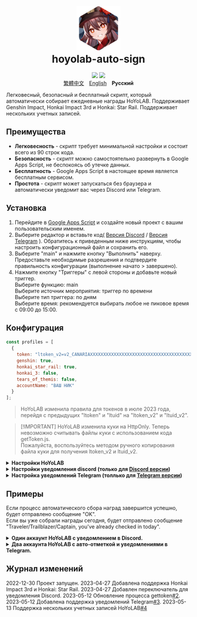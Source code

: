 <h1 align="center">
    <img width="120" height="120" src="pic/logo.svg" alt=""><br>
    hoyolab-auto-sign
</h1>

<p align="center">
    <img src="https://img.shields.io/github/license/canaria3406/hoyolab-auto-sign?style=flat-square">
    <img src="https://img.shields.io/github/stars/canaria3406/hoyolab-auto-sign?style=flat-square">
    <br><a href="/README_zh-tw.md">繁體中文</a>　<a href="/README.md">English</a>　<b>Русский</b>
</p>

Легковесный, безопасный и бесплатный скрипт, который автоматически собирает ежедневные награды HoYoLAB.
Поддерживает Genshin Impact, Honkai Impact 3rd и Honkai: Star Rail. Поддерживает нескольких учетных записей.

## Преимущества

- **Легковесность** - скрипт требует минимальной настройки и состоит всего из 90 строк кода.
- **Безопасность** - скрипт можно самостоятельно развернуть в Google Apps Script, не беспокоясь об утечке данных.
- **Бесплатность** - Google Apps Script в настоящее время является бесплатным сервисом.
- **Простота** - скрипт может запускаться без браузера и автоматически уведомит вас через Discord или Telegram.

## Установка

1. Перейдите в [Google Apps Script](https://script.google.com/home/start) и создайте новый проект с вашим пользовательским именем.
1. Выберите редактор и вставьте код( [Версия Discord](https://github.com/canaria3406/hoyolab-auto-sign/blob/main/src/main-discord.gs) / [Версия Telegram](https://github.com/canaria3406/hoyolab-auto-sign/blob/main/src/main-telegram.gs) ). Обратитесь к приведенным ниже инструкциям, чтобы настроить конфигурационный файл и сохранить его.
1. Выберите "main" и нажмите кнопку "Выполнить" наверху.
   Предоставьте необходимые разрешения и подтвердите правильность конфигурации (выполнение начато > завершено).
1. Нажмите кнопку "Триггеры" с левой стороны и добавьте новый триггер.\
   Выберите функцию: main\
   Выберите источник мероприятия: триггер по времени\
   Выберите тип триггера: по дням\
   Выберите время: рекомендуется выбирать любое не пиковое время с 09:00 до 15:00.

## Конфигурация

```javascript
const profiles = [
  {
    token: "ltoken_v2=v2_CANARIAXXXXXXXXXXXXXXXXXXXXXXXXXXXXXXXXXXXXXXXXXXXXXXXXXXXXXXXXXXXXXXXXXXXXXXXXXXXXXXXXXXXXX3406; ltuid_v2=26XXXXX20;", 
    genshin: true,
    honkai_star_rail: true,
    honkai_3: false,
    tears_of_themis: false,
    accountName: "ВАШ НИК"
  }
];
```

> HoYoLAB изменила правила для токенов в июле 2023 года, перейдя с предыдущих "ltoken" и "ltuid" на "ltoken_v2" и "ltuid_v2".

> \[!IMPORTANT\]
> HoYoLAB изменила куки на HttpOnly. Теперь невозможно считывать файлы куки с использованием кода getToken.js.\
> Пожалуйста, воспользуйтесь методом ручного копирования файла куки для получения ltoken_v2 и ltuid_v2.

<details>
<summary><b>Настройки HoYoLAB</b></summary>

1. **token** - Введите токен для сбора наград на странице HoYoLAB.

   После входа на [страницу сбора наград в HoYoLAB](https://www.hoyalab.com/circles), нажмите клавишу F12, чтобы войти в консоль.\
   ~~Вставьте следующий код и запустите его, чтобы получить токен. Скопируйте токен и заключите его в "кавычки".~~\\

   > HoYoLAB изменила куки на HttpOnly. Теперь невозможно считывать файлы куки с использованием кода getToken.js.\
   > Пожалуйста, воспользуйтесь методом ручного копирования файла куки для получения ltoken_v2 и ltuid_v2.

1. **genshin**

   Включение автоматического сбора наград для Genshin Impact.\
   Если вы хотите включить, установите для него значение true. Если нет, установите для него значение false.\
   Если вы не играете в Genshin Impact или ваша учетная запись не привязана к uid, установите для него значение false.

1. **honkai_star_rail**

   Включение автоматического сбора наград для Honkai: Star Rail.\
   Если вы хотите включить, установите для него значение true. Если нет, установите для него значение false.\
   Если вы не играете в Honkai: Star Rail или ваша учетная запись не привязана к uid, установите для него значение false.

1. **honkai_3**

   Включение автоматического сбора наград для Honkai Impact 3rd.\
   Если вы хотите включить, установите для него значение true. Если нет, установите для него значение false.\
   Если вы не играете в Honkai Impact 3rd или ваша учетная запись не привязана к uid, установите для него значение false.

1. **accountName** - Введите свой индивидуальный ник.

   Пожалуйста, введите здесь свой ник из HoYoLAB или игровой ник.

</details>

<details>
<summary><b>Настройки уведомления discord (только для <a href="https://github.com/canaria3406/hoyolab-auto-sign/blob/main/src/main-discord.gs">Discord версии</a>)</b></summary>

```javascript
const discord_notify = true
const myDiscordID = "20000080000000040"
const discordWebhook = "https://discord.com/api/webhooks/1050000000000000060/6aXXXXXXXXXXXXXXXXXXXXXXXXXXXXXXXXXXXXXXXXXXXXXXXXXXXXXXXXXXXXXXXXnB"
```

1. **discord_notify**

   Включение уведомлений Discord.\
   Если вы хотите включить автоматическое уведомление о сборе наград, установите для него значение true. Если нет, установите для него значение false.

1. **myDiscordID** - Введите свой user ID от Discord.

   Если вы хотите, чтобы вас уведомляли о сборе наград, то скопируйте свой ID Discord, который выглядит как "23456789012345678", и вставьте его в "кавычки".\
   Вы можете обратиться к [этой статье](https://support.discord.com/hc/en-us/articles/206346498), чтобы найти свой ID Discord.\
   Если вы не хотите, чтобы вас уведомляли, оставьте "кавычки" пустыми.

1. **discordWebhook** - Введите вебхук Discord для канала сервера для отправки уведомления.

   Вы можете обратиться к [этой статье](https://support.discord.com/hc/en-us/articles/228383668) для создания вебхука Discord.
   Как только вы закончите создание вебхук Discord, вы получите URL-адрес вашего Discord вебхука, который выглядит как `https://discord.com/api/webhooks/1234567890987654321/PekopekoPekopekoPekopeko06f810494a4dbf07b726924a5f60659f09edcaa1`.
   Скопируйте URL-адрес вебхука и вставьте его в "кавычки".

</details>

<details>
<summary><b>Настройка уведомлений Telegram (толлько для <a href="https://github.com/canaria3406/hoyolab-auto-sign/blob/main/src/main-telegram.gs">Telegram версии</a>)</b></summary>

```javascript
const telegram_notify = true
const myTelegramID = "1XXXXXXX0"
const telegramBotToken = "6XXXXXXXXX:AAAAAAAAAAXXXXXXXXXX8888888888Peko"
```

1. **telegram_notify**

   Включение уведомлений Telegram.\
   Если вы хотите включить автоматическое уведомление о сборе наград, установите для нее значение true. Если нет, установите для него значение false.

1. **myTelegramID** - Введите свой Telegram ID.

   Используйте команду `/getid`, чтобы найти свой идентификатор пользователя Telegram, отправив сообщение \[@IDBot\].(https://t.me/myidbot ).).
   Скопируйте свой ID Telegram, который выглядит как "123456780", и вставьте его в "кавычки".

1. **telegramBotToken** - Введите свой токен Telegram-бота.

   Используйте команду `/newbot`, чтобы создать нового бота в Telegram, отправив сообщение [@BotFather](https://t.me/botfather).
   Как только вы закончите создание бота, вы получите свой токен Telegram-бота, который выглядит как `110201543:AAHdqTcvCH1vGWJxfSeofSAs0K5PALDsaw`.
   Скопируйте свой токен Telegram-бота и вставьте его в "кавычки".
   Для получения более подробных инструкций, вы можете обратиться к [этой статье](https://core.telegram.org/bots/features#botfather).

</details>

## Примеры

Если процесс автоматического сбора наград завершится успешно, будет отправлено сообщение "OK".\
Если вы уже собрали награды сегодня, будет отправлено сообщение "Traveler/Trailblazer/Captain, you've already checked in today".

<details>
<summary><b>Один аккаунт HoYoLAB с уведомлением в Discord.</b></summary>

Включены авто-отметки Genshin Impact и Honkai: Star Rail, включены Discord уведомления, уведомления об ошибках в Discord.

```javascript
const profiles = [
  {
    token: "account_mid_v2=123xyzabcd_hi; account_id_v2=26XXXXX20; ltoken_v2=v2_CANARIAXXXXXXXXXXXXXXXXXXXXXXXXXXXXXXXXXXXXXXXXXXXXXXXXXXXXXXXXXXXXXXXXXXXXXXXXXXXXXXXXXXXXX3406; ltmid_v2=123xyzabcd_hi; ltuid_v2=26XXXXX20;", 
    genshin: true,
    honkai_star_rail: true,
    honkai_3: false,
    tears_of_themis: false,
    accountName: "HuTao"
  }
];

const discord_notify = true
const myDiscordID = "240000800000300040"
const discordWebhook = "https://discord.com/api/webhooks/10xxxxxxxxxxxxxxx60/6aXXXXXXXXXXXXXXXXXXXXXXXXXXXXXXXXXXXXXXXXXXXXXXXXXXXXXXXXXXXXXXXXnB"
```

![image](https://github.com/canaria3406/hoyolab-auto-sign/blob/main/pic/E02.png)

</details>

<details>
<summary><b>Два аккаунта HoYoLAB с авто-отметкой и уведомлениями в Telegram.</b></summary>

Включены авто-отметки Genshin Impact на аккаунте А, и Honkai Impact 3rd на аккаунте Б, включены уведомления в Telegram.

```javascript
const profiles = [
  {
    token: "account_mid_v2=123xyzabcd_hi; account_id_v2=26XXXXX20; ltoken_v2=v2_CANARIAXXXXXXXXXXXXXXXXXXXXXXXXXXXXXXXXXXXXXXXXXXXXXXXXXXXXXXXXXXXXXXXXXXXXXXXXXXXXXXXXXXXXX3406; ltmid_v2=123xyzabcd_hi; ltuid_v2=26XXXXX20;", 
    genshin: true,
    honkai_star_rail: false,
    honkai_3: false,
    tears_of_themis: false,
    accountName: "accountA"
  },
  {
    token: "account_mid_v2=456qwertyu_hi; account_id_v2=28XXXXX42; ltoken_v2=v2_GENSHINXXXXXXXXXXXXXXXXXXXXXXXXXXXXXXXXXXXXXXXXXXXXXXXXXXXXXXXXXXXXXXXXXXXXXXXXXXXXXXXXXXXXX5566; ltmid_v2=456qwertyu_hi; ltuid_v2=28XXXXX42;", 
    genshin: false,
    honkai_star_rail: false,
    honkai_3: true,
    tears_of_themis: false,
    accountName: "accountB"
  }
];

const telegram_notify = true
const myTelegramID = "1XXXXXXX0"
const telegramBotToken = "6XXXXXXXXX:AAAAAAAAAAXXXXXXXXXX8888888888Peko"
```

![image](https://github.com/canaria3406/hoyolab-auto-sign/blob/main/pic/E03.png)

</details>

## Журнал изменений

2022-12-30 Проект запущен.
2023-04-27 Добавлена поддержка Honkai Impact 3rd и Honkai: Star Rail.
2023-04-27 Добавлен переключатель для уведомления Discord.
2023-05-12 Обновление процесса gettoken[#2](https://github.com/canaria3406/hoyolab-auto-sign/pull/2).
2023-05-12 Добавлена поддержка уведомлений Telegram[#3](https://github.com/canaria3406/hoyolab-auto-sign/pull/3).
2023-05-13 Поддержка нескольких учетных записей HoYoLAB[#4](https://github.com/canaria3406/hoyolab-auto-sign/pull/4)
